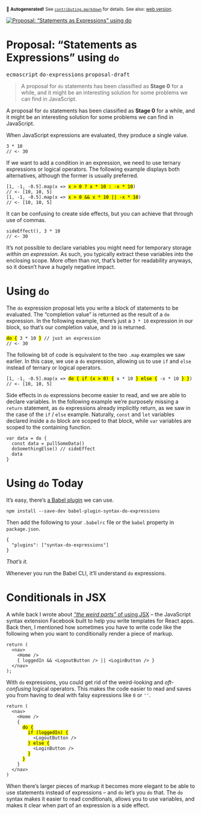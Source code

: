 <sub>&#x1F6A8; <strong>Autogenerated!</strong> See <a href="https://github.com/ponyfoo/articles/tree/noindex/contributing.markdown"><code>contributing.markdown</code></a> for details. See also: <a href="https://ponyfoo.com/articles/proposal-statements-as-expressions-using-do">web version</a>.</sub>

<a href="https://ponyfoo.com/articles/proposal-statements-as-expressions-using-do"><div><img src="https://i.imgur.com/g0FSmfB.jpg" alt="Proposal: &#x201C;Statements as Expressions&#x201D; using do"></div></a>

<h1>Proposal: &#x201C;Statements as Expressions&#x201D; using <code class="md-code md-code-inline">do</code></h1>

<p><kbd>ecmascript</kbd> <kbd>do-expressions</kbd> <kbd>proposal-draft</kbd></p>

<blockquote><p>A proposal for <code>do</code> statements has been classified as <strong>Stage 0</strong> for a while, and it might be an interesting solution for some problems we can find in JavaScript.</p>
</blockquote>

<div><p>A proposal for <code class="md-code md-code-inline">do</code> statements has been classified as <strong>Stage 0</strong> for a while, and it might be an interesting solution for some problems we can find in JavaScript.</p></div>

<blockquote></blockquote>

<div><p>When JavaScript expressions are evaluated, they produce a single value.</p> <pre class="md-code-block"><code class="md-code md-lang-javascript"><span class="md-code-number">3</span> * <span class="md-code-number">10</span>
<span class="md-code-comment">// &lt;- 30</span>
</code></pre> <p>If we want to add a condition in an expression, we need to use ternary expressions or logical operators. The following example displays both alternatives, although the former is usually preferred.</p> <pre class="md-code-block"><code class="md-code md-lang-javascript">[<span class="md-code-number">1</span>, -<span class="md-code-number">1</span>, -<span class="md-code-number">0.5</span>].map(x =&gt; <mark class="md-mark md-code-mark">x &gt; <span class="md-code-number">0</span> ? x * <span class="md-code-number">10</span> : -x * <span class="md-code-number">10</span></mark>)
<span class="md-code-comment">// &lt;- [10, 10, 5]</span>
[<span class="md-code-number">1</span>, -<span class="md-code-number">1</span>, -<span class="md-code-number">0.5</span>].map(x =&gt; <mark class="md-mark md-code-mark">x &gt; <span class="md-code-number">0</span> &amp;&amp; x * <span class="md-code-number">10</span> || -x * <span class="md-code-number">10</span></mark>)
<span class="md-code-comment">// &lt;- [10, 10, 5]</span>
</code></pre> <p>It can be confusing to create side effects, but you can achieve that through use of commas.</p> <pre class="md-code-block"><code class="md-code md-lang-javascript">sideEffect(), <span class="md-code-number">3</span> * <span class="md-code-number">10</span>
<span class="md-code-comment">// &lt;- 30</span>
</code></pre> <p>It&#x2019;s not possible to declare variables you might need for temporary storage <em>within an expression</em>. As such, you typically extract these variables into the enclosing scope. More often than not, that&#x2019;s better for readability anyways, so it doesn&#x2019;t have a hugely negative impact.</p></div>

<div><h1 id="using-do">Using <code class="md-code md-code-inline">do</code></h1> <p>The <code class="md-code md-code-inline">do</code> expression proposal lets you write a block of statements to be evaluated. The &#x201C;completion value&#x201D; is returned as the result of a <code class="md-code md-code-inline">do</code> expression. In the following example, there&#x2019;s just a <code class="md-code md-code-inline">3 * 10</code> expression in our block, so that&#x2019;s our completion value, and <code class="md-code md-code-inline">30</code> is returned.</p> <pre class="md-code-block"><code class="md-code md-lang-javascript"><mark class="md-mark md-code-mark">do {</mark> <span class="md-code-number">3</span> * <span class="md-code-number">10</span> <mark class="md-mark md-code-mark">}</mark> <span class="md-code-comment">// just an expression</span>
<span class="md-code-comment">// &lt;- 30</span>
</code></pre> <p>The following bit of code is equivalent to the two <code class="md-code md-code-inline">.map</code> examples we saw earlier. In this case, we use a <code class="md-code md-code-inline">do</code> expression, allowing us to use <code class="md-code md-code-inline">if</code> and <code class="md-code md-code-inline">else</code> instead of ternary or logical operators.</p> <pre class="md-code-block"><code class="md-code md-lang-javascript">[<span class="md-code-number">1</span>, -<span class="md-code-number">1</span>, -<span class="md-code-number">0.5</span>].map(x =&gt; <mark class="md-mark md-code-mark">do { <span class="md-code-keyword">if</span> (x &gt; <span class="md-code-number">0</span>) {</mark> x * <span class="md-code-number">10</span> <mark class="md-mark md-code-mark">} <span class="md-code-keyword">else</span> {</mark> -x * <span class="md-code-number">10</span> <mark class="md-mark md-code-mark">} }</mark>)
<span class="md-code-comment">// &lt;- [10, 10, 5]</span>
</code></pre> <p>Side effects in <code class="md-code md-code-inline">do</code> expressions become easier to read, and we are able to declare variables. In the following example we&#x2019;re purposely missing a <code class="md-code md-code-inline">return</code> statement, as <code class="md-code md-code-inline">do</code> expressions already implicitly return, as we saw in the case of the <code class="md-code md-code-inline">if</code> / <code class="md-code md-code-inline">else</code> example. Naturally, <code class="md-code md-code-inline">const</code> and <code class="md-code md-code-inline">let</code> variables declared inside a <code class="md-code md-code-inline">do</code> block are scoped to that block, while <code class="md-code md-code-inline">var</code> variables are scoped to the containing function.</p> <pre class="md-code-block"><code class="md-code md-lang-javascript"><span class="md-code-keyword">var</span> data = <span class="md-code-keyword">do</span> {
  <span class="md-code-keyword">const</span> data = pullSomeData()
  doSomethingElse() <span class="md-code-comment">// sideEffect</span>
  data
}
</code></pre> <h1 id="using-do-today">Using <code class="md-code md-code-inline">do</code> Today</h1> <p>It&#x2019;s easy, there&#x2019;s <a href="https://github.com/babel/babel/tree/master/packages/babel-plugin-syntax-do-expressions" target="_blank" aria-label="babel/packages/babel-plugin-syntax-do-expressions on GitHub">a Babel plugin</a> we can use.</p> <pre class="md-code-block"><code class="md-code md-lang-bash">npm install --save-dev babel-plugin-syntax-do-expressions
</code></pre> <p>Then add the following to your <code class="md-code md-code-inline">.babelrc</code> file or the <code class="md-code md-code-inline">babel</code> property in <code class="md-code md-code-inline">package.json</code>.</p> <pre class="md-code-block"><code class="md-code md-lang-json">{
  &quot;<span class="md-code-attribute">plugins</span>&quot;: <span class="md-code-value">[<span class="md-code-string">&quot;syntax-do-expressions&quot;</span>]
</span>}
</code></pre> <p><em>That&#x2019;s it.</em></p> <p>Whenever you run the Babel CLI, it&#x2019;ll understand <code class="md-code md-code-inline">do</code> expressions.</p> <h1 id="conditionals-in-jsx">Conditionals in JSX</h1> <p>A while back I wrote about <a href="https://ponyfoo.com/articles/react-jsx-and-es6-the-weird-parts#using-conditionals-in-your-view-components" aria-label="Using conditionals in your JSX view components"><em>&#x201C;the weird parts&#x201D;</em> of using JSX</a> &#x2013; the JavaScript syntax extension Facebook built to help you write templates for React apps. Back then, I mentioned how sometimes you have to write code like the following when you want to conditionally render a piece of markup.</p> <pre class="md-code-block"><code class="md-code md-lang-javascript"><span class="md-code-keyword">return</span> (
  <span><span class="md-code-tag">&lt;<span class="md-code-title">nav</span>&gt;</span>
    <span class="md-code-tag">&lt;<span class="md-code-title">Home</span> /&gt;</span>
    { loggedIn &amp;&amp; <span class="md-code-tag">&lt;<span class="md-code-title">LogoutButton</span> /&gt;</span> || <span class="md-code-tag">&lt;<span class="md-code-title">LoginButton</span> /&gt;</span> }
  <span class="md-code-tag">&lt;/<span class="md-code-title">nav</span>&gt;</span>
);
</span></code></pre> <p>With <code class="md-code md-code-inline">do</code> expressions, you could get rid of the weird-looking and <em>oft-confusing</em> logical operators. This makes the code easier to read and saves you from having to deal with falsy expressions like <code class="md-code md-code-inline">0</code> or <code class="md-code md-code-inline">&apos;&apos;</code>.</p> <pre class="md-code-block"><code class="md-code md-lang-javascript"><span class="md-code-keyword">return</span> (
  <span><span class="md-code-tag">&lt;<span class="md-code-title">nav</span>&gt;</span>
    <span class="md-code-tag">&lt;<span class="md-code-title">Home</span> /&gt;</span>
    {
      <mark class="md-mark md-code-mark">do {</mark>
        <mark class="md-mark md-code-mark">if (loggedIn) {</mark>
          <span class="md-code-tag">&lt;<span class="md-code-title">LogoutButton</span> /&gt;</span>
        <mark class="md-mark md-code-mark">} else {</mark>
          <span class="md-code-tag">&lt;<span class="md-code-title">LoginButton</span> /&gt;</span>
        <mark class="md-mark md-code-mark">}</mark>
      <mark class="md-mark md-code-mark">}</mark>
    }
  <span class="md-code-tag">&lt;/<span class="md-code-title">nav</span>&gt;</span>
)
</span></code></pre> <p>When there&#x2019;s larger pieces of markup it becomes more elegant to be able to use statements instead of expressions &#x2013; and <code class="md-code md-code-inline">do</code> let&#x2019;s you <code class="md-code md-code-inline">do</code> that. The <code class="md-code md-code-inline">do</code> syntax makes it easier to read conditionals, allows you to use variables, and makes it clear when part of an expression is a side effect.</p></div>
